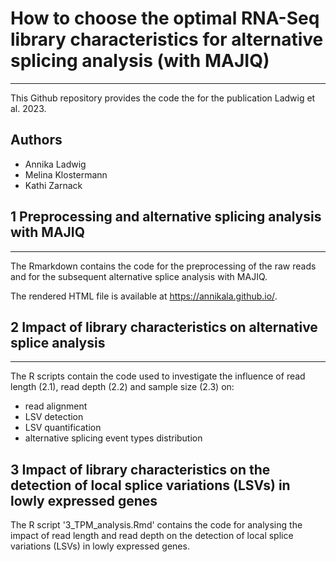 # How to choose the optimal RNA-Seq library characteristics for alternative splicing analysis (with MAJIQ)
****
This Github repository provides the code the for the publication Ladwig et al. 2023.

## Authors
- Annika Ladwig
- Melina Klostermann
- Kathi Zarnack

## 1 Preprocessing and alternative splicing analysis with MAJIQ
****
The Rmarkdown contains the code for the preprocessing of the raw reads and for the subsequent alternative splice analysis with MAJIQ.

The rendered HTML file is available at https://annikala.github.io/. 

## 2 Impact of library characteristics on alternative splice analysis
****
The R scripts contain the code used to investigate the influence of read length (2.1), read depth (2.2) and sample size (2.3) on: 
- read alignment
- LSV detection
- LSV quantification
- alternative splicing event types distribution

## 3 Impact of library characteristics on the detection of local splice variations (LSVs) in lowly expressed genes

The R script '3_TPM_analysis.Rmd' contains the code for analysing the impact of read length and read depth on the detection of local splice variations (LSVs) in lowly expressed genes. 

